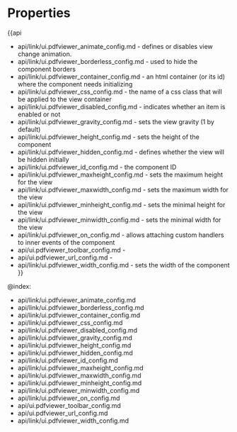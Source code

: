 Properties
==========

{{api
- api/link/ui.pdfviewer_animate_config.md - defines or disables view change animation.
- api/link/ui.pdfviewer_borderless_config.md - used to hide the component borders
- api/link/ui.pdfviewer_container_config.md - an html container (or its id) where the component needs initializing
- api/link/ui.pdfviewer_css_config.md - the name of a css class that will be applied to the view container
- api/link/ui.pdfviewer_disabled_config.md - indicates whether an item is enabled or not
- api/link/ui.pdfviewer_gravity_config.md - sets the view gravity (1 by default)
- api/link/ui.pdfviewer_height_config.md - sets the height of the component
- api/link/ui.pdfviewer_hidden_config.md - defines whether the view will be hidden initially
- api/link/ui.pdfviewer_id_config.md - the component ID
- api/link/ui.pdfviewer_maxheight_config.md - sets the maximum height for the view
- api/link/ui.pdfviewer_maxwidth_config.md - sets the maximum width for the view
- api/link/ui.pdfviewer_minheight_config.md - sets the minimal height for the view
- api/link/ui.pdfviewer_minwidth_config.md - sets the minimal width for the view
- api/link/ui.pdfviewer_on_config.md - allows attaching custom handlers to inner events of the component
- api/ui.pdfviewer_toolbar_config.md - 
- api/ui.pdfviewer_url_config.md - 
- api/link/ui.pdfviewer_width_config.md - sets the width of the component
}}

@index:
- api/link/ui.pdfviewer_animate_config.md
- api/link/ui.pdfviewer_borderless_config.md
- api/link/ui.pdfviewer_container_config.md
- api/link/ui.pdfviewer_css_config.md
- api/link/ui.pdfviewer_disabled_config.md
- api/link/ui.pdfviewer_gravity_config.md
- api/link/ui.pdfviewer_height_config.md
- api/link/ui.pdfviewer_hidden_config.md
- api/link/ui.pdfviewer_id_config.md
- api/link/ui.pdfviewer_maxheight_config.md
- api/link/ui.pdfviewer_maxwidth_config.md
- api/link/ui.pdfviewer_minheight_config.md
- api/link/ui.pdfviewer_minwidth_config.md
- api/link/ui.pdfviewer_on_config.md
- api/ui.pdfviewer_toolbar_config.md
- api/ui.pdfviewer_url_config.md
- api/link/ui.pdfviewer_width_config.md

